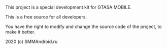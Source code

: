 This project is a special development kit for GTASA MOBILE.

This is a free source for all developers.

You have the right to modify and change the source code of the project, to make it better.

2020 (c) SMMAndroid.ru
